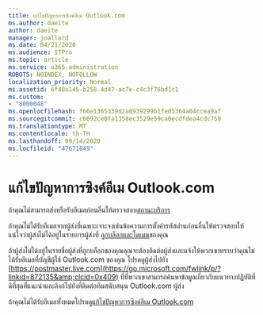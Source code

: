 ```yaml
---
title: แก้ไขปัญหาการซิงค์อีเม Outlook.com
ms.author: daeite
author: daeite
manager: joallard
ms.date: 04/21/2020
ms.audience: ITPro
ms.topic: article
ms.service: o365-administration
ROBOTS: NOINDEX, NOFOLLOW
localization_priority: Normal
ms.assetid: 6f48a145-b258-4d47-ac7e-c4c3f76bd1c1
ms.custom:
- "8000048"
ms.openlocfilehash: f66e1365339d2a6939299b1fe05364a04ccea9af
ms.sourcegitcommit: c6692ce0fa1358ec3529e59ca0ecdfdea4cdc759
ms.translationtype: MT
ms.contentlocale: th-TH
ms.lasthandoff: 09/14/2020
ms.locfileid: "47671849"
---
```

# <a name="fix-outlookcom-email-sync-issues"></a>แก้ไขปัญหาการซิงค์อีเม Outlook.com

ถ้าคุณไม่สามารถส่งหรือรับอีเมลก่อนอื่นให้ตรวจสอบ[สถานะบริการ](https://go.microsoft.com/fwlink/p/?linkid=837482&amp;clcid=0x409)
  
ถ้าคุณไม่ได้รับอีเมลจากผู้ส่งที่เฉพาะเจาะจงเช่นข้อความการตั้งค่ารหัสผ่านก่อนอื่นให้ตรวจสอบให้แน่ใจว่าผู้ส่งไม่ได้อยู่ในรายการผู้ส่งที่ [ถูกบล็อกและโดเมน](https://outlook.live.com/mail/options/mail/junkEmail/blockedSendersAndDomains)ของคุณ
  
ถ้าผู้ส่งไม่ได้อยู่ในรายชื่อผู้ส่งที่ถูกบล็อกของคุณคุณจะต้องติดต่อผู้ส่งและแจ้งให้พวกเขาทราบว่าคุณไม่ได้รับอีเมลที่บัญชีผู้ใช้ Outlook.com ของคุณ โปรดดูผู้ส่งไปยัง [https://postmaster.live.com](https://go.microsoft.com/fwlink/p/?linkid=872135&amp;clcid=0x409) ที่ที่พวกเขาสามารถค้นหาข้อมูลเกี่ยวกับแนวทางปฏิบัติที่ดีที่สุดที่แนะนำและลิงก์ไปยังที่ติดต่อทีมสนับสนุน Outlook.com ผู้ส่ง
  
ถ้าคุณไม่ได้รับอีเมลทั้งหมดโปรดดู[แก้ไขปัญหาการซิงค์อีเม Outlook.com](https://support.office.com/article/d39e3341-8d79-4bf1-b3c7-ded602233642?wt.mc_id=Office_Outlook_com_Alchemy)